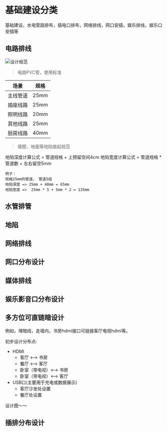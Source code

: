 # 基础建设分类

基础建设，水电管路排布，插电口排布，网络排线，网口安插，娱乐排线，娱乐口安插等

## 电路排线


![设计规范](http://qiniu.media.ineet.cn/images/jpg/house/WechatIMG43.jpeg)


> 电路PVC管，使用标准

| 场景 | 规格 |
| ---- | ---- |
| 主线管道 |  25mm |
| 插座线路 | 25mm | 
| 照明线路 | 20mm |
| 其他线路 | 25mm |
| 厨房线路 | 40mm |

>  墙壁、地面等地陷凿起规范

地陷深度计算公式 = 管道规格 + 上预留空间4cm
地陷宽度计算公式 = 管道规格 * 管道数 + 左右留空5mm

```
例子：
规格25mm的管道， 管道5组
地陷深度 => 25mm + 40mm = 65mm
地陷宽度 =>  25mm * 5 + 5mm * 2 = 135mm
```


## 水管排管



## 地陷

## 网络排线

## 网口分布设计

## 媒体排线

## 娱乐影音口分布设计



## 多方位可直链暗设计

例如，埋暗线，走墙内，书房hdmi接口可链接客厅电视hdmi等。

初步设计分布点:

* HDMI
    * 客厅 <——> 书房
    * 餐厅 <——> 客厅
    * 卧室（带电视）<——> 书房
    * 卧室（带电视）<——> 客厅
* USB口(主要用于充电或数据展示)
    * 客厅沙发处设置
    * 餐厅处设置

设计图～～

## 插排分布设计
